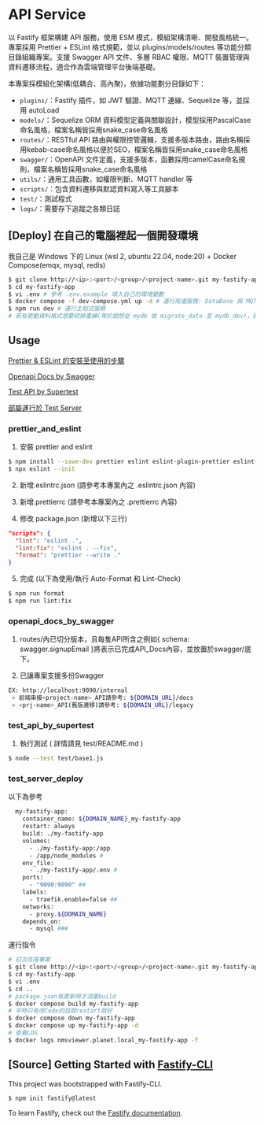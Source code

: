# API Service

以 Fastify 框架構建 API 服務，使用 ESM 模式，模組架構清晰、開發風格統一。專案採用 Prettier + ESLint 格式規範，並以 plugins/models/routes 等功能分類目錄組織專案。支援 Swagger API 文件、多層 RBAC 權限、MQTT 裝置管理與資料遷移流程，適合作為雲端管理平台後端基礎。

本專案採模組化架構(低耦合、高內聚)，依據功能劃分目錄如下：

- `plugins/`：Fastify 插件，如 JWT 驗證、MQTT 連線、Sequelize 等，並採用 autoLoad
- `models/`：Sequelize ORM 資料模型定義與關聯設計，模型採用PascalCase命名風格，檔案名稱皆採用snake_case命名風格
- `routes/`：RESTful API 路由與權限控管邏輯，支援多版本路由，路由名稱採用kebab-case命名風格以便於SEO，檔案名稱皆採用snake_case命名風格
- `swagger/`：OpenAPI 文件定義，支援多版本，函數採用camelCase命名規則，檔案名稱皆採用snake_case命名風格
- `utils/`：通用工具函數，如權限判斷、MQTT handler 等
- `scripts/`：包含資料遷移與默認資料寫入等工具腳本
- `test/`：測試程式
- `logs/`：需要存下追蹤之各類日誌

## [Deploy] 在自己的電腦裡起一個開發環境

我自己是 Windows 下的 Linux (wsl 2, ubuntu 22.04, node:20) + Docker Compose(emqx, mysql, redis)

```bash
$ git clone http://<ip>:<port>/<group>/<project-name>.git my-fastify-app
$ cd my-fastify-app
$ vi .env # 參考 .env.example 填入自己的環境變數
$ docker compose -f dev-compose.yml up -d # 運行周邊服務: DataBase 與 MQTT Broker
$ npm run dev # 運行主程式服務
# 若有更動資料格式想要砍掉重練(等於說想從 mydb 做 migrate_data 至 mydb_dev)，則需在 .env 裡的 DB_MIGRATE 設為 true 後執行主程式。
```

## Usage

[Prettier & ESLint 的安裝至使用的步驟](#prettier_and_eslint)

[Openapi Docs by Swagger](#openapi_docs_by_swagger)

[Test API by Supertest](#test_api_by_supertest)

[部屬運行於 Test Server](#test_server_deploy)

### prettier_and_eslint

1. 安裝 prettier and eslint

```bash
$ npm install --save-dev prettier eslint eslint-plugin-prettier eslint-config-prettier
$ npx eslint --init
```

2. 新增.eslintrc.json (請參考本專案內之 .eslintrc.json 內容)

3. 新增.prettierrc (請參考本專案內之 .prettierrc 內容)

4. 修改 package.json (新增以下三行)

```json
"scripts": {
  "lint": "eslint .",
  "lint:fix": "eslint . --fix",
  "format": "prettier --write ."
}
```

5. 完成 (以下為使用/執行 Auto-Format 和 Lint-Check)

```bash
$ npm run format
$ npm run lint:fix
```

### openapi_docs_by_swagger

1. routes/內已切分版本，且每隻API所含之例如{ schema: swagger.signupEmail }將表示已完成API_Docs內容，並放置於swagger/底下。

2. 已讓專案支援多份Swagger

```bash
EX: http://localhost:9090/internal
 > 前端串接<project-name>_API請參考: ${DOMAIN_URL}/docs
 > <prj-name>_API(舊版遷移)請參考: ${DOMAIN_URL}/legacy
```

### test_api_by_supertest

1. 執行測試 ( 詳情請見 test/README.md )

```bash
$ node --test test/base1.js
```

### test_server_deploy

以下為參考

```bash
  my-fastify-app:
    container_name: ${DOMAIN_NAME}_my-fastify-app
    restart: always
    build: ./my-fastify-app
    volumes:
      - ./my-fastify-app:/app
      - /app/node_modules #
    env_file:
      - ./my-fastify-app/.env #
    ports:
      - "9090:9090" ##
    labels:
      - traefik.enable=false ##
    networks:
      - proxy.${DOMAIN_NAME}
    depends_on:
      - mysql ###
```

運行指令

```bash
# 初次克隆專案
$ git clone http://<ip>:<port>/<group>/<project-name>.git my-fastify-app
$ cd my-fastify-app
$ vi .env
$ cd ..
# package.json有更新時才須重build
$ docker compose build my-fastify-app
# 平時只有改Code的話就restart就好
$ docker compose down my-fastify-app
$ docker compose up my-fastify-app -d
# 查看LOG
$ docker logs nmsviewer.planet.local_my-fastify-app -f
```

## [Source] Getting Started with [Fastify-CLI](https://www.npmjs.com/package/fastify-cli)

This project was bootstrapped with Fastify-CLI.

```bash
$ npm init fastify@latest
```

To learn Fastify, check out the [Fastify documentation](https://fastify.dev/docs/latest/).
